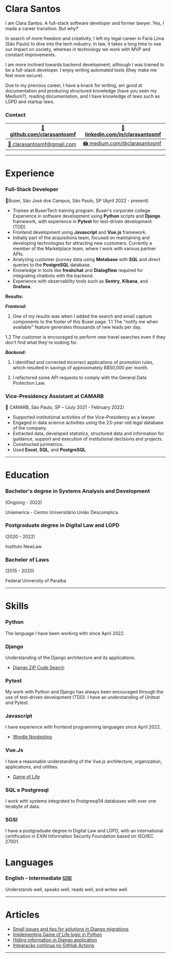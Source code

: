 # Clara Santos

I am Clara Santos. A full-stack software developer and former lawyer. Yes, I made a career transition. But why?

In search of more freedom and creativity, I left my legal career in Faria Lima (São Paulo) to dive into the tech industry. In law, it takes a long time to see our impact on society, whereas in technology we work with MVP and constant improvements.

I am more inclined towards backend development, although I was trained to be a full-stack developer. I enjoy writing automated tests (they make me feel more secure).

Due to my previous career, I have a knack for writing, am good at documentation and producing structured knowledge (have you seen my Medium?), reading documentation, and I have knowledge of laws such as LGPD and startup laws.

### **Contact**

| [👾 github.com/clarasantosmf](https://github.com/ClaraSantosmf)| [🔗 linkedin.com/in/clarasantosmf](https://www.linkedin.com/in/clarasantosmf/) |
|----|----|
| [📧 clarasantosmf@gmail.com](mailto:clarasantosmf@gmail.com) | [🖨️ medium.com/@clarasantosmf](https://medium.com/@clarasantosmf)

---

# Experience

### Full-Stack Developer

📍Buser, São José dos Campos, São Paulo, SP (April 2022 - present)

- Trainee at BuserTech training program. Buser's corporate college.
Experience in software development using **Python** scripts and **Django** framework, with experience in **Pytest** for test-driven development (TDD).
- Frontend development using **Javascript** and **Vue.js** framework.
- Initially part of the acquisitions team, focused on maintaining and developing technologies for attracting new customers. Currently a member of the Marketplace team, where I work with various partner APIs.
- Analyzing customer journey data using **Metabase** with **SQL** and direct queries to the **PostgreSQL** database.
- Knowledge in tools like **freshchat** and **Dialogflow** required for integrating chatbots with the backend.
- Experience with observability tools such as **Sentry**, **Kibana**, and **Grafana**.

**Results:**

***Frontend:***

1. One of my results was when I added the search and email capture components to the footer of this Buser page.
1.1 The "notify me when available" feature generates thousands of new leads per day.

1.2 The customer is encouraged to perform new travel searches even if they don't find what they're looking for.


***Backend:***

1. I identified and corrected incorrect applications of promotion rules, which resulted in savings of approximately R$50,000 per month.

2. I refactored some API requests to comply with the General Data Protection Law.

### Vice-Presidency Assistant at CAMARB

📍 CAMARB, São Paulo, SP – (July 2021 - February 2022)

* Supported institutional activities of the Vice-Presidency as a lawyer.
* Engaged in data science activities using the 23-year-old legal database of the company.
* Extracted data, developed statistics, structured data and information for guidance, support and execution of institutional decisions and projects.
* Constructed jurimetrics.
* Used **Excel**, **SQL**, and **PostgreSQL**.

 ---
# Education

### Bachelor's degree in Systems Analysis and Development
(Ongoing - 2022)

Uniamerica - Centro Universitário União Descomplica

### Postgraduate degree in Digital Law and LGPD
(2020 - 2022)

Instituto NewLaw

### Bachelor of Laws
(2015 - 2020)

Federal University of Paraíba

---

# Skills

### Python 
The language I have been working with since April 2022.

### Django

Understanding of the Django architecture and its applications.

* [Django ZIP Code Search](https://github.com/ClaraSantosmf/CEP_API)

### Pytest

My work with Python and Django has always been encouraged through the use of test-driven development (TDD). I have an understanding of Unitest and Pytest.

### Javascript

I have experience with frontend programming languages since April 2022.

* [Wordle Nordestino](https://clarasantosmf.github.io/wordle-JS-CSS-HTML/)

### Vue.Js

I have a reasonable understanding of the Vue.js architecture, organization, applications, and utilities.

* [Game of Life](https://clarasantosmf.github.io/saw/)

### SQL e Postgresql

I work with systems integrated to Postgresql14 databases with over one terabyte of data.

### SGSI

I have a postgraduate degree in Digital Law and LGPD, with an international certification in EXIN Information Security Foundation based on ISO/IEC 27001.

# Languages

### English - intermediate 🇺🇸

Understands well, speaks well, reads well, and writes well.

---
# Articles


- [Small issues and tips for solutions in Django migrations](https://medium.com/@clarasantosmf/pequenos-b-o-e-dicas-de-solu%C3%A7%C3%B5es-em-migra%C3%A7%C3%B5es-em-django-3662451a5db7)
- [Implementing Game of Life logic in Python](https://medium.com/p/3c2da1536957)
- [Hiding information in Django application](https://medium.com/@clarasantosmf/escondendo-informa%C3%A7%C3%B5es-na-aplica%C3%A7%C3%A3o-django-90d06454eeb1)
- [Integração continua no GitHub Actions](https://medium.com/@clarasantosmf/integra%C3%A7%C3%A3o-cont%C3%ADnua-com-github-actions-ed8c314c680c)
---
